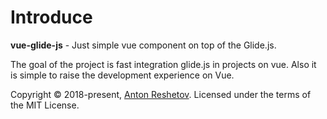 # Introduce

**vue-glide-js** - Just simple vue component on top of the Glide.js.

The goal of the project is fast integration glide.js in projects on vue. Also it is simple to raise the development experience on Vue.

Copyright © 2018-present, [Anton Reshetov]('https://github.com/antonreshetov'). Licensed under the terms of the MIT License.
